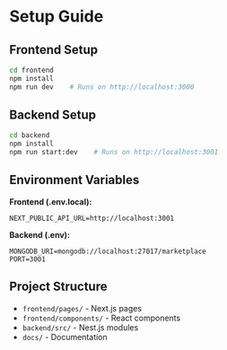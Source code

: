 # Setup Guide

## Frontend Setup
```bash
cd frontend
npm install
npm run dev    # Runs on http://localhost:3000
```

## Backend Setup  
```bash
cd backend
npm install
npm run start:dev    # Runs on http://localhost:3001
```

## Environment Variables

**Frontend (.env.local):**
```
NEXT_PUBLIC_API_URL=http://localhost:3001
```

**Backend (.env):**
```
MONGODB_URI=mongodb://localhost:27017/marketplace
PORT=3001
```

## Project Structure
- `frontend/pages/` - Next.js pages
- `frontend/components/` - React components  
- `backend/src/` - Nest.js modules
- `docs/` - Documentation